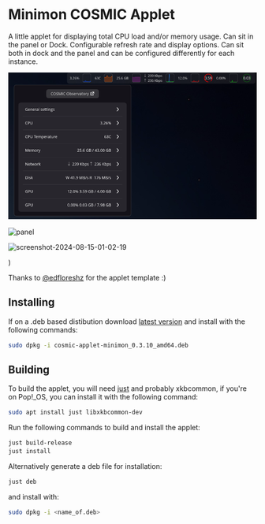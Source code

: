 # Minimon COSMIC Applet

A little applet for displaying total CPU load and/or memory usage. Can sit in the panel or Dock. Configurable refresh rate and display options. Can sit both in dock and the panel and can be configured differently for each instance. 


![screenshot-2024-09-12-16-52-36](https://raw.githubusercontent.com/Hyperchaotic/minimon-applet/main/cosmic-applet-minimon.png)

![panel](https://github.com/user-attachments/assets/c2fcf71a-2a80-40bc-9067-3c12c4e506d6)


![screenshot-2024-08-15-01-02-19](https://github.com/user-attachments/assets/c1e8bc40-d678-44d0-ae6e-e3036102f4a1)

)


Thanks to [@edfloreshz](https://github.com/edfloreshz) for the applet template :)

## Installing
If on a .deb based distibution download [latest version](https://github.com/Hyperchaotic/minimon-applet/releases) and install with the following commands:

```sh
sudo dpkg -i cosmic-applet-minimon_0.3.10_amd64.deb
```

## Building

To build the applet, you will need [just](https://github.com/casey/just) and probably xkbcommon, if you're on Pop!\_OS, you can install it with the following command:

```sh
sudo apt install just libxkbcommon-dev
```

Run the following commands to build and install the applet:

```sh
just build-release
just install
```

Alternatively generate a deb file for installation:

```sh
just deb
```
and install with:

```sh
sudo dpkg -i <name_of.deb>
```

